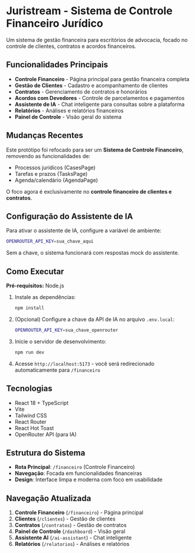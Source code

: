 # Juristream - Sistema de Controle Financeiro Jurídico

Um sistema de gestão financeira para escritórios de advocacia, focado no controle de clientes, contratos e acordos financeiros.

## Funcionalidades Principais

- **Controle Financeiro** - Página principal para gestão financeira completa
- **Gestão de Clientes** - Cadastro e acompanhamento de clientes
- **Contratos** - Gerenciamento de contratos e honorários
- **Acordos com Devedores** - Controle de parcelamentos e pagamentos
- **Assistente de IA** - Chat inteligente para consultas sobre a plataforma
- **Relatórios** - Análises e relatórios financeiros
- **Painel de Controle** - Visão geral do sistema

## Mudanças Recentes

Este protótipo foi refocado para ser um **Sistema de Controle Financeiro**, removendo as funcionalidades de:
- Processos jurídicos (CasesPage)
- Tarefas e prazos (TasksPage)
- Agenda/calendário (AgendaPage)

O foco agora é exclusivamente no **controle financeiro de clientes e contratos**.

## Configuração do Assistente de IA

Para ativar o assistente de IA, configure a variável de ambiente:
```bash
OPENROUTER_API_KEY=sua_chave_aqui
```

Sem a chave, o sistema funcionará com respostas mock do assistente.

## Como Executar

**Pré-requisitos:** Node.js

1. Instale as dependências:
   ```bash
   npm install
   ```

2. (Opcional) Configure a chave da API de IA no arquivo `.env.local`:
   ```bash
   OPENROUTER_API_KEY=sua_chave_openrouter
   ```

3. Inicie o servidor de desenvolvimento:
   ```bash
   npm run dev
   ```

4. Acesse `http://localhost:5173` - você será redirecionado automaticamente para `/financeiro`

## Tecnologias

- React 18 + TypeScript
- Vite
- Tailwind CSS
- React Router
- React Hot Toast
- OpenRouter API (para IA)

## Estrutura do Sistema

- **Rota Principal**: `/financeiro` (Controle Financeiro)
- **Navegação**: Focada em funcionalidades financeiras
- **Design**: Interface limpa e moderna com foco em usabilidade

## Navegação Atualizada

1. **Controle Financeiro** (`/financeiro`) - Página principal
2. **Clientes** (`/clientes`) - Gestão de clientes
3. **Contratos** (`/contratos`) - Gestão de contratos
4. **Painel de Controle** (`/dashboard`) - Visão geral
5. **Assistente AI** (`/ai-assistant`) - Chat inteligente
6. **Relatórios** (`/relatorios`) - Análises e relatórios
